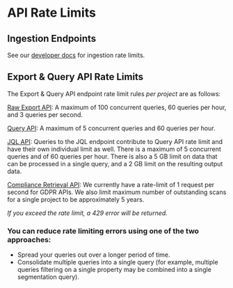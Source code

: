 # API Rate Limits

## Ingestion Endpoints

See our [developer docs](https://developer.mixpanel.com/reference/import-events#rate-limits) for ingestion rate limits.

## Export & Query API Rate Limits

The Export & Query API endpoint rate limit rules _per project_ are as follows:

[Raw Export API](https://data.mixpanel.com/api/2.0/export/): A maximum of 100 concurrent queries, 60 queries per hour, and 3 queries per second.

[Query API](https://mixpanel.com/api/2.0/): A maximum of 5 concurrent queries and 60 queries per hour.

[JQL API](https://mixpanel.com/api/2.0/jql): Queries to the JQL endpoint contribute to Query API rate limit and have their own individual limit as well. There is a maximum of 5 concurrent queries and of 60 queries per hour. There is also a 5 GB limit on data that can be processed in a single query, and a 2 GB limit on the resulting output data.

[Compliance Retrieval API](/docs/privacy/end-user-data-management#rate-limit): We currently have a rate-limit of 1 request per second for GDPR APIs. We also limit maximum number of outstanding scans for a single project to be approximately 5 years.

_If you exceed the rate limit, a 429 error will be returned._


### You can reduce rate limiting errors using one of the two approaches:

* Spread your queries out over a longer period of time.
* Consolidate multiple queries into a single query (for example, multiple queries filtering on a single property may be combined into a single segmentation query).
